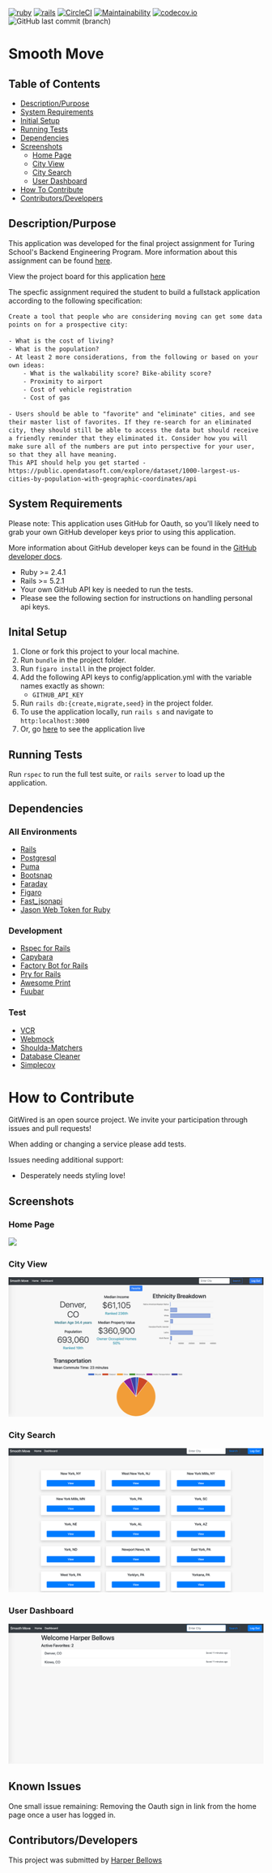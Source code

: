 [![ruby](https://img.shields.io/badge/ruby-v2.4.1-red.svg)](https://www.ruby-lang.org/en/)
[![rails](https://img.shields.io/badge/rails-v5.2.2-orange.svg)](https://rubyonrails.org/)
[![CircleCI](https://circleci.com/gh/hbellows/smooth_move.svg?style=svg)](https://circleci.com/gh/hbellows/smooth_move)
[![Maintainability](https://api.codeclimate.com/v1/badges/62d8a795fc71cc751823/maintainability)](https://codeclimate.com/github/hbellows/smooth_move/maintainability)
[![codecov.io](https://codecov.io/gh/hbellows/smooth_move/branch/master/graph/badge.svg)](https://codecov.io/gh/hbellows/smooth_move)
![GitHub last commit (branch)](https://img.shields.io/github/last-commit/hbellows/smooth_move/master.svg)

# Smooth Move


## Table of Contents

* [Description/Purpose](#descriptionpurpose)
* [System Requirements](#system-requirements)
* [Initial Setup](#initial-setup)
* [Running Tests](#running-tests)
* [Dependencies](#dependencies)
* [Screenshots](#screenshots)
    * [Home Page](#home-page)
    * [City View](#city-view)
    * [City Search](#city-search)
    * [User Dashboard](#user-dashboard)
* [How To Contribute](#how-to-contribute)
* [Contributors/Developers](#contributorsdevelopers)

## Description/Purpose
This application was developed for the final project assignment for Turing School's Backend Engineering Program.  More information about this assignment can be found [here](http://backend.turing.io/module4/projects/take_home_challenge/take_home_challenge_spec).

View the project board for this application [here](https://github.com/hbellows/smooth_move/projects/1)

The specfic assignment required the student to build a fullstack application according to the following specification:
```
Create a tool that people who are considering moving can get some data points on for a prospective city:

- What is the cost of living?
- What is the population? 
- At least 2 more considerations, from the following or based on your own ideas:
    - What is the walkability score? Bike-ability score?
    - Proximity to airport
    - Cost of vehicle registration
    - Cost of gas

- Users should be able to "favorite" and "eliminate" cities, and see their master list of favorites. If they re-search for an eliminated city, they should still be able to access the data but should receive a friendly reminder that they eliminated it. Consider how you will make sure all of the numbers are put into perspective for your user, so that they all have meaning. 
This API should help you get started - https://public.opendatasoft.com/explore/dataset/1000-largest-us-cities-by-population-with-geographic-coordinates/api
```


## System Requirements
Please note: This application uses GitHub for Oauth, so you'll likely need to grab your own GitHub developer keys prior to using this application.

More information about GitHub developer keys can be found in the [GitHub developer docs](https://developer.github.com/v3/).

 - Ruby >= 2.4.1
 - Rails >= 5.2.1
 - Your own GitHub API key is needed to run the tests.
 - Please see the following section for instructions on handling personal api keys.

## Inital Setup
1. Clone or fork this project to your local machine.
2. Run `bundle` in the project folder.
3. Run `figaro install` in the project folder.
4. Add the following API keys to config/application.yml with the variable names exactly as shown:
   - `GITHUB_API_KEY`
5. Run `rails db:{create,migrate,seed}` in the project folder.
6. To use the application locally, run `rails s` and navigate to `http:localhost:3000`
7. Or, go [here](https://smooth-move-1.herokuapp.com/) to see the application live

## Running Tests
Run `rspec` to run the full test suite, or `rails server` to load up the application.
## Dependencies

 ### All Environments
 * [Rails](https://guides.rubyonrails.org/)
 * [Postgresql](https://www.postgresql.org/)
 * [Puma](https://github.com/puma/puma)
 * [Bootsnap](https://github.com/Shopify/bootsnap)
 * [Faraday](https://github.com/lostisland/faraday)
 * [Figaro](https://github.com/laserlemon/figaro)
 * [Fast_jsonapi](https://github.com/Netflix/fast_jsonapi)
 * [Jason Web Token for Ruby](https://github.com/jwt/ruby-jwt)
 ### Development
 * [Rspec for Rails](https://github.com/rspec/rspec-rails)
 * [Capybara](https://github.com/teamcapybara/capybara)
 * [Factory Bot for Rails](https://github.com/thoughtbot/factory_bot_rails)
 * [Pry for Rails](https://github.com/rweng/pry-rails)
 * [Awesome Print](https://github.com/awesome-print/awesome_print)
 * [Fuubar](https://github.com/thekompanee/fuubar)
 ### Test
 * [VCR](https://github.com/vcr/vcr)
 * [Webmock](https://github.com/bblimke/webmock)
 * [Shoulda-Matchers](https://github.com/thoughtbot/shoulda-matchers)
 * [Database Cleaner](https://github.com/DatabaseCleaner/database_cleaner)
 * [Simplecov](https://github.com/colszowka/simplecov)
  

# How to Contribute
GitWired is an open source project. We invite your participation through issues and pull requests! 

When adding or changing a service please add tests.

Issues needing additional support:
- Desperately needs styling love!

## Screenshots

### Home Page

<img src="./screenshots/home_view.png">

### City View

<img src="./screenshots/city_view.png">

### City Search

<img src="./screenshots/city_search.png">

### User Dashboard

<img src="./screenshots/user_dashboard.png">

## Known Issues
One small issue remaining: Removing the Oauth sign in link from the home page once a user has logged in.

## Contributors/Developers
This project was submitted by [Harper Bellows](@hbellows)

